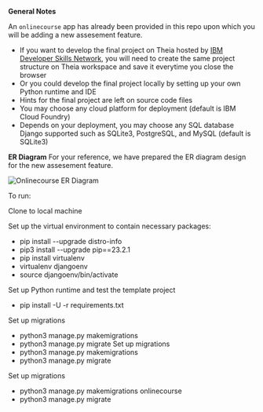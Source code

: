 
**General Notes**

An `onlinecourse` app has already been provided in this repo upon which you will be adding a new assesement feature.

- If you want to develop the final project on Theia hosted by [IBM Developer Skills Network](https://labs.cognitiveclass.ai/), you will need to create the same project structure on Theia workspace and save it everytime you close the browser
- Or you could develop the final project locally by setting up your own Python runtime and IDE
- Hints for the final project are left on source code files
- You may choose any cloud platform for deployment (default is IBM Cloud Foundry)
- Depends on your deployment, you may choose any SQL database Django supported such as SQLite3, PostgreSQL, and MySQL (default is SQLite3)

**ER Diagram**
For your reference, we have prepared the ER diagram design for the new assesement feature.

![Onlinecourse ER Diagram](https://github.com/ibm-developer-skills-network/final-cloud-app-with-database/blob/master/static/media/course_images/onlinecourse_app_er.png)



To run:

Clone to local machine

Set up the virtual environment to contain necessary packages:

- pip install --upgrade distro-info
- pip3 install --upgrade pip==23.2.1
- pip install virtualenv
- virtualenv djangoenv
- source djangoenv/bin/activate

Set up Python runtime and test the template project
- pip install -U -r requirements.txt

Set up migrations
- python3 manage.py makemigrations
- python3 manage.py migrate
Set up migrations
- python3 manage.py makemigrations
- python3 manage.py migrate

Set up migrations
- python3 manage.py makemigrations onlinecourse
- python3 manage.py migrate
